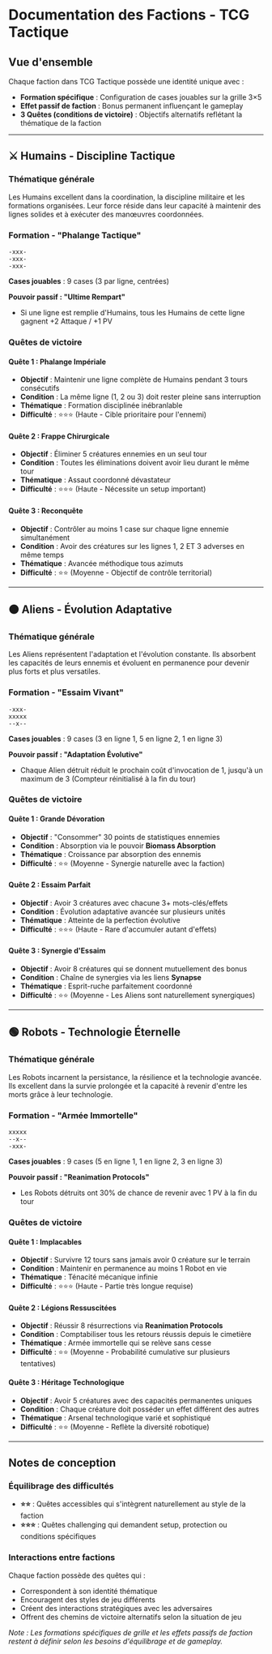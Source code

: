# Documentation des Factions - TCG Tactique

## Vue d'ensemble

Chaque faction dans TCG Tactique possède une identité unique avec :
- **Formation spécifique** : Configuration de cases jouables sur la grille 3×5
- **Effet passif de faction** : Bonus permanent influençant le gameplay
- **3 Quêtes (conditions de victoire)** : Objectifs alternatifs reflétant la thématique de la faction

---

## ⚔️ Humains - Discipline Tactique

### Thématique générale
Les Humains excellent dans la coordination, la discipline militaire et les formations organisées. Leur force réside dans leur capacité à maintenir des lignes solides et à exécuter des manœuvres coordonnées.

### Formation - "Phalange Tactique"
```
-xxx-
-xxx-
-xxx-
```
**Cases jouables** : 9 cases (3 par ligne, centrées)

**Pouvoir passif : "Ultime Rempart"**
- Si une ligne est remplie d'Humains, tous les Humains de cette ligne gagnent +2 Attaque / +1 PV

### Quêtes de victoire

#### Quête 1 : Phalange Impériale
- **Objectif** : Maintenir une ligne complète de Humains pendant 3 tours consécutifs
- **Condition** : La même ligne (1, 2 ou 3) doit rester pleine sans interruption
- **Thématique** : Formation disciplinée inébranlable
- **Difficulté** : ⭐⭐⭐ (Haute - Cible prioritaire pour l'ennemi)

#### Quête 2 : Frappe Chirurgicale
- **Objectif** : Éliminer 5 créatures ennemies en un seul tour
- **Condition** : Toutes les éliminations doivent avoir lieu durant le même tour
- **Thématique** : Assaut coordonné dévastateur
- **Difficulté** : ⭐⭐⭐ (Haute - Nécessite un setup important)

#### Quête 3 : Reconquête
- **Objectif** : Contrôler au moins 1 case sur chaque ligne ennemie simultanément
- **Condition** : Avoir des créatures sur les lignes 1, 2 ET 3 adverses en même temps
- **Thématique** : Avancée méthodique tous azimuts
- **Difficulté** : ⭐⭐ (Moyenne - Objectif de contrôle territorial)

---

## 🟤 Aliens - Évolution Adaptative

### Thématique générale
Les Aliens représentent l'adaptation et l'évolution constante. Ils absorbent les capacités de leurs ennemis et évoluent en permanence pour devenir plus forts et plus versatiles.

### Formation - "Essaim Vivant"
```
-xxx-
xxxxx
--x--
```
**Cases jouables** : 9 cases (3 en ligne 1, 5 en ligne 2, 1 en ligne 3)

**Pouvoir passif : "Adaptation Évolutive"**
- Chaque Alien détruit réduit le prochain coût d'invocation de 1, jusqu'à un maximum de 3 (Compteur réinitialisé à la fin du tour)

### Quêtes de victoire

#### Quête 1 : Grande Dévoration
- **Objectif** : "Consommer" 30 points de statistiques ennemies
- **Condition** : Absorption via le pouvoir **Biomass Absorption**
- **Thématique** : Croissance par absorption des ennemis
- **Difficulté** : ⭐⭐ (Moyenne - Synergie naturelle avec la faction)

#### Quête 2 : Essaim Parfait
- **Objectif** : Avoir 3 créatures avec chacune 3+ mots-clés/effets
- **Condition** : Évolution adaptative avancée sur plusieurs unités
- **Thématique** : Atteinte de la perfection évolutive
- **Difficulté** : ⭐⭐⭐ (Haute - Rare d'accumuler autant d'effets)

#### Quête 3 : Synergie d'Essaim
- **Objectif** : Avoir 8 créatures qui se donnent mutuellement des bonus
- **Condition** : Chaîne de synergies via les liens **Synapse**
- **Thématique** : Esprit-ruche parfaitement coordonné
- **Difficulté** : ⭐⭐ (Moyenne - Les Aliens sont naturellement synergiques)

---

## 🟢 Robots - Technologie Éternelle

### Thématique générale
Les Robots incarnent la persistance, la résilience et la technologie avancée. Ils excellent dans la survie prolongée et la capacité à revenir d'entre les morts grâce à leur technologie.

### Formation - "Armée Immortelle"
```
xxxxx
--x--
-xxx-
```
**Cases jouables** : 9 cases (5 en ligne 1, 1 en ligne 2, 3 en ligne 3)

**Pouvoir passif : "Reanimation Protocols"**
- Les Robots détruits ont 30% de chance de revenir avec 1 PV à la fin du tour

### Quêtes de victoire

#### Quête 1 : Implacables
- **Objectif** : Survivre 12 tours sans jamais avoir 0 créature sur le terrain
- **Condition** : Maintenir en permanence au moins 1 Robot en vie
- **Thématique** : Ténacité mécanique infinie
- **Difficulté** : ⭐⭐⭐ (Haute - Partie très longue requise)

#### Quête 2 : Légions Ressuscitées
- **Objectif** : Réussir 8 résurrections via **Reanimation Protocols**
- **Condition** : Comptabiliser tous les retours réussis depuis le cimetière
- **Thématique** : Armée immortelle qui se relève sans cesse
- **Difficulté** : ⭐⭐ (Moyenne - Probabilité cumulative sur plusieurs tentatives)

#### Quête 3 : Héritage Technologique
- **Objectif** : Avoir 5 créatures avec des capacités permanentes uniques
- **Condition** : Chaque créature doit posséder un effet différent des autres
- **Thématique** : Arsenal technologique varié et sophistiqué
- **Difficulté** : ⭐⭐ (Moyenne - Reflète la diversité robotique)

---

## Notes de conception

### Équilibrage des difficultés
- **⭐⭐** : Quêtes accessibles qui s'intègrent naturellement au style de la faction
- **⭐⭐⭐** : Quêtes challenging qui demandent setup, protection ou conditions spécifiques

### Interactions entre factions
Chaque faction possède des quêtes qui :
- Correspondent à son identité thématique
- Encouragent des styles de jeu différents
- Créent des interactions stratégiques avec les adversaires
- Offrent des chemins de victoire alternatifs selon la situation de jeu

*Note : Les formations spécifiques de grille et les effets passifs de faction restent à définir selon les besoins d'équilibrage et de gameplay.*